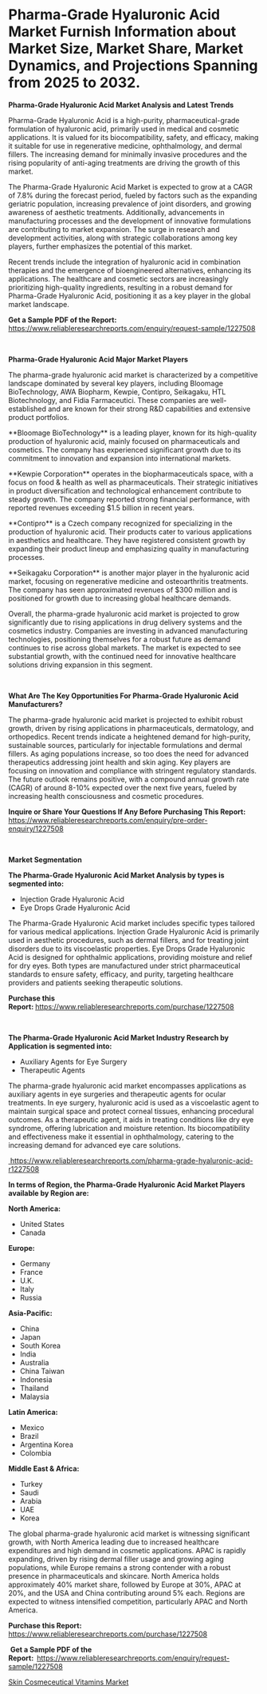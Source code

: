 <p><h1>Pharma-Grade Hyaluronic Acid Market Furnish Information about Market Size, Market Share, Market Dynamics, and Projections Spanning from 2025 to 2032.</h1></p><p><strong>Pharma-Grade Hyaluronic Acid Market Analysis and Latest Trends</strong></p>
<p><p>Pharma-Grade Hyaluronic Acid is a high-purity, pharmaceutical-grade formulation of hyaluronic acid, primarily used in medical and cosmetic applications. It is valued for its biocompatibility, safety, and efficacy, making it suitable for use in regenerative medicine, ophthalmology, and dermal fillers. The increasing demand for minimally invasive procedures and the rising popularity of anti-aging treatments are driving the growth of this market.</p><p>The Pharma-Grade Hyaluronic Acid Market is expected to grow at a CAGR of 7.8% during the forecast period, fueled by factors such as the expanding geriatric population, increasing prevalence of joint disorders, and growing awareness of aesthetic treatments. Additionally, advancements in manufacturing processes and the development of innovative formulations are contributing to market expansion. The surge in research and development activities, along with strategic collaborations among key players, further emphasizes the potential of this market.</p><p>Recent trends include the integration of hyaluronic acid in combination therapies and the emergence of bioengineered alternatives, enhancing its applications. The healthcare and cosmetic sectors are increasingly prioritizing high-quality ingredients, resulting in a robust demand for Pharma-Grade Hyaluronic Acid, positioning it as a key player in the global market landscape.</p></p>
<p><strong>Get a Sample PDF of the Report:&nbsp;</strong> <a href="https://www.reliableresearchreports.com/enquiry/request-sample/1227508?utm_campaign=3061&utm_medium=2&utm_source=Github&utm_content=ia&utm_term=09032025&utm_id=pharma-grade-hyaluronic-acid">https://www.reliableresearchreports.com/enquiry/request-sample/1227508</a></p>
<p>&nbsp;</p>
<p><strong>Pharma-Grade Hyaluronic Acid Major Market Players</strong></p>
<p><p>The pharma-grade hyaluronic acid market is characterized by a competitive landscape dominated by several key players, including Bloomage BioTechnology, AWA Biopharm, Kewpie, Contipro, Seikagaku, HTL Biotechnology, and Fidia Farmaceutici. These companies are well-established and are known for their strong R&D capabilities and extensive product portfolios.</p><p>**Bloomage BioTechnology** is a leading player, known for its high-quality production of hyaluronic acid, mainly focused on pharmaceuticals and cosmetics. The company has experienced significant growth due to its commitment to innovation and expansion into international markets.</p><p>**Kewpie Corporation** operates in the biopharmaceuticals space, with a focus on food & health as well as pharmaceuticals. Their strategic initiatives in product diversification and technological enhancement contribute to steady growth. The company reported strong financial performance, with reported revenues exceeding $1.5 billion in recent years.</p><p>**Contipro** is a Czech company recognized for specializing in the production of hyaluronic acid. Their products cater to various applications in aesthetics and healthcare. They have registered consistent growth by expanding their product lineup and emphasizing quality in manufacturing processes.</p><p>**Seikagaku Corporation** is another major player in the hyaluronic acid market, focusing on regenerative medicine and osteoarthritis treatments. The company has seen approximated revenues of $300 million and is positioned for growth due to increasing global healthcare demands.</p><p>Overall, the pharma-grade hyaluronic acid market is projected to grow significantly due to rising applications in drug delivery systems and the cosmetics industry. Companies are investing in advanced manufacturing technologies, positioning themselves for a robust future as demand continues to rise across global markets. The market is expected to see substantial growth, with the continued need for innovative healthcare solutions driving expansion in this segment.</p></p>
<p>&nbsp;</p>
<p><strong>What Are The Key Opportunities For Pharma-Grade Hyaluronic Acid Manufacturers?</strong></p>
<p><p>The pharma-grade hyaluronic acid market is projected to exhibit robust growth, driven by rising applications in pharmaceuticals, dermatology, and orthopedics. Recent trends indicate a heightened demand for high-purity, sustainable sources, particularly for injectable formulations and dermal fillers. As aging populations increase, so too does the need for advanced therapeutics addressing joint health and skin aging. Key players are focusing on innovation and compliance with stringent regulatory standards. The future outlook remains positive, with a compound annual growth rate (CAGR) of around 8-10% expected over the next five years, fueled by increasing health consciousness and cosmetic procedures.</p></p>
<p><strong>Inquire or Share Your Questions If Any Before Purchasing This Report:</strong> <a href="https://www.reliableresearchreports.com/enquiry/pre-order-enquiry/1227508?utm_campaign=3061&utm_medium=2&utm_source=Github&utm_content=ia&utm_term=09032025&utm_id=pharma-grade-hyaluronic-acid">https://www.reliableresearchreports.com/enquiry/pre-order-enquiry/1227508</a></p>
<p>&nbsp;</p>
<p><strong>Market Segmentation</strong></p>
<p><strong>The Pharma-Grade Hyaluronic Acid Market Analysis by types is segmented into:</strong></p>
<p><ul><li>Injection Grade Hyaluronic Acid</li><li>Eye Drops Grade Hyaluronic Acid</li></ul></p>
<p><p>The Pharma-Grade Hyaluronic Acid market includes specific types tailored for various medical applications. Injection Grade Hyaluronic Acid is primarily used in aesthetic procedures, such as dermal fillers, and for treating joint disorders due to its viscoelastic properties. Eye Drops Grade Hyaluronic Acid is designed for ophthalmic applications, providing moisture and relief for dry eyes. Both types are manufactured under strict pharmaceutical standards to ensure safety, efficacy, and purity, targeting healthcare providers and patients seeking therapeutic solutions.</p></p>
<p><strong>Purchase this Report:&nbsp;</strong><a href="https://www.reliableresearchreports.com/purchase/1227508?utm_campaign=3061&utm_medium=2&utm_source=Github&utm_content=ia&utm_term=09032025&utm_id=pharma-grade-hyaluronic-acid">https://www.reliableresearchreports.com/purchase/1227508</a></p>
<p>&nbsp;</p>
<p><strong>The Pharma-Grade Hyaluronic Acid Market Industry Research by Application is segmented into:</strong></p>
<p><ul><li>Auxiliary Agents for Eye Surgery</li><li>Therapeutic Agents</li></ul></p>
<p><p>The pharma-grade hyaluronic acid market encompasses applications as auxiliary agents in eye surgeries and therapeutic agents for ocular treatments. In eye surgery, hyaluronic acid is used as a viscoelastic agent to maintain surgical space and protect corneal tissues, enhancing procedural outcomes. As a therapeutic agent, it aids in treating conditions like dry eye syndrome, offering lubrication and moisture retention. Its biocompatibility and effectiveness make it essential in ophthalmology, catering to the increasing demand for advanced eye care solutions.</p></p>
<p><a href="https://www.reliableresearchreports.com/pharma-grade-hyaluronic-acid-r1227508?utm_campaign=3061&utm_medium=2&utm_source=Github&utm_content=ia&utm_term=09032025&utm_id=pharma-grade-hyaluronic-acid">&nbsp;https://www.reliableresearchreports.com/pharma-grade-hyaluronic-acid-r1227508</a></p>
<p><strong>In terms of Region, the Pharma-Grade Hyaluronic Acid Market Players available by Region are:</strong></p>
<p>
    <p> <strong> North America: </strong>
        <ul>
            <li>United States</li>
            <li>Canada</li>
        </ul>
        </p> 
    <p> <strong> Europe: </strong>
        <ul>
            <li>Germany</li>
            <li>France</li>
            <li>U.K.</li>
            <li>Italy</li>
            <li>Russia</li>
        </ul>
        </p> 
    <p> <strong> Asia-Pacific: </strong>
        <ul>
            <li>China</li>
            <li>Japan</li>
            <li>South Korea</li>
            <li>India</li>
            <li>Australia</li>
            <li>China Taiwan</li>
            <li>Indonesia</li>
            <li>Thailand</li>
            <li>Malaysia</li>
        </ul>
        </p> 
    <p> <strong> Latin America: </strong>
        <ul>
            <li>Mexico</li>
            <li>Brazil</li>
            <li>Argentina Korea</li>
            <li>Colombia</li>
        </ul>
        </p> 
    <p> <strong> Middle East & Africa: </strong>
        <ul>
            <li>Turkey</li>
            <li>Saudi</li>
            <li>Arabia</li>
            <li>UAE</li>
            <li>Korea</li>
        </ul>
    </p>
    </p>
<p><p>The global pharma-grade hyaluronic acid market is witnessing significant growth, with North America leading due to increased healthcare expenditures and high demand in cosmetic applications. APAC is rapidly expanding, driven by rising dermal filler usage and growing aging populations, while Europe remains a strong contender with a robust presence in pharmaceuticals and skincare. North America holds approximately 40% market share, followed by Europe at 30%, APAC at 20%, and the USA and China contributing around 5% each. Regions are expected to witness intensified competition, particularly APAC and North America.</p></p>
<p><strong>Purchase this Report: </strong><a href="https://www.reliableresearchreports.com/purchase/1227508?utm_campaign=3061&utm_medium=2&utm_source=Github&utm_content=ia&utm_term=09032025&utm_id=pharma-grade-hyaluronic-acid">https://www.reliableresearchreports.com/purchase/1227508</a></p>
<p>&nbsp;<strong>Get a Sample PDF of the Report:&nbsp;&nbsp;</strong><a href="https://www.reliableresearchreports.com/enquiry/request-sample/1227508?utm_campaign=3061&utm_medium=2&utm_source=Github&utm_content=ia&utm_term=09032025&utm_id=pharma-grade-hyaluronic-acid">https://www.reliableresearchreports.com/enquiry/request-sample/1227508</a></p>
<p><strong></strong></p>
<p><p><a href="https://github.com/muoioconzej8/Market-Research-Report-List-1/blob/main/skin-cosmeceutical-vitamins-market.md?utm_campaign=3061&utm_medium=2&utm_source=Github&utm_content=ia&utm_term=09032025&utm_id=pharma-grade-hyaluronic-acid">Skin Cosmeceutical Vitamins Market</a></p></p>